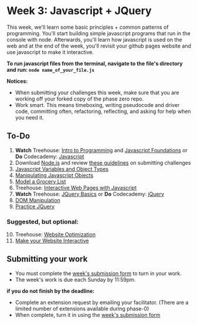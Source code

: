 # Week 3: Javascript + JQuery

This week, we'll learn some basic principles + common patterns of programming. You'll start building simple javascript programs that run in the console with node. Afterwards, you'll learn how javascript is used on the web and at the end of the week, you'll revisit your github pages website and use javascript to make it interactive.

**To run javascript files from the terminal, navigate to the file's directory and run: ```node name_of_your_file.js```**

**Notices:**
- When submitting your challenges this week, make sure that you are working off your forked copy of the phase zero repo. 
- Work smart. This means timeboxing, writing pseudocode and driver code, committing often, refactoring, reflecting, and asking for help when you need it.

## To-Do

1. **Watch** Treehouse: [Intro to Programming](http://teamtreehouse.com/library/introduction-to-programming) and [Javascript Foundations](http://teamtreehouse.com/library/javascript-foundations) or **Do** Codecademy: [Javascript](http://www.codecademy.com/en/tracks/javascript)
2. Download [Node.js](http://nodejs.org/download/) and review [these guidelines](https://github.com/dev-academy-phase0/phase-0-handbook/blob/master/submission-guidelines.md) on submitting challenges
3. [Javascript Variables and Object Types](./js-variables-objects)
4. [Manipulating Javascript Objects](./manipulating-js-objects)
5. [Model a Grocery List](./grocery-list)
6. Treehouse: [Interactive Web Pages with Javascript](http://teamtreehouse.com/library/interactive-web-pages-with-javascript)
7. **Watch** Treehouse: [JQuery Basics](http://teamtreehouse.com/library/jquery-basics) or **Do** Codecademy: [jQuery](http://www.codecademy.com/en/tracks/jquery)
8. [DOM Manipulation](./DOM-manipulation)
9. [Practice JQuery](./jquery)

### Suggested, but optional:
10. Treehouse: [Website Optimization](http://teamtreehouse.com/library/website-optimization)
11. [Make your Website Interactive](./interactive-website)

## Submitting your work

- You must complete the [week's submission form](http://goo.gl/forms/y1ZOlZfiSI) to turn in your work.
- The week's work is due each Sunday by 11:59pm.  

**if you do not finish by the deadline:**

- Complete an extension request by emailing your facilitator. (There are a limited number of extensions available during phase-0)
- When complete, turn it in using the [week's submission form](http://goo.gl/forms/y1ZOlZfiSI)

